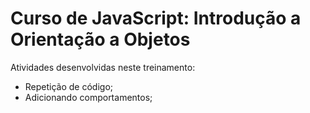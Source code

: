 # Curso de JavaScript: Introdução a Orientação a Objetos

Atividades desenvolvidas neste treinamento:

- Repetição de código;
- Adicionando comportamentos;
